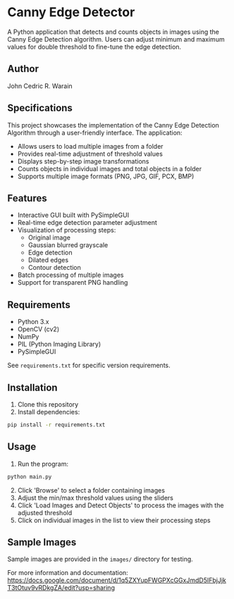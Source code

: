 # Canny Edge Detector

A Python application that detects and counts objects in images using the Canny Edge Detection algorithm. Users can adjust minimum and maximum values for double threshold to fine-tune the edge detection.

## Author
John Cedric R. Warain

## Specifications
This project showcases the implementation of the Canny Edge Detection Algorithm through a user-friendly interface. The application:
- Allows users to load multiple images from a folder
- Provides real-time adjustment of threshold values
- Displays step-by-step image transformations
- Counts objects in individual images and total objects in a folder
- Supports multiple image formats (PNG, JPG, GIF, PCX, BMP)

## Features
- Interactive GUI built with PySimpleGUI
- Real-time edge detection parameter adjustment
- Visualization of processing steps:
  - Original image
  - Gaussian blurred grayscale
  - Edge detection
  - Dilated edges
  - Contour detection
- Batch processing of multiple images
- Support for transparent PNG handling

## Requirements
- Python 3.x
- OpenCV (cv2)
- NumPy
- PIL (Python Imaging Library)
- PySimpleGUI

See `requirements.txt` for specific version requirements.

## Installation
1. Clone this repository
2. Install dependencies:
```bash
pip install -r requirements.txt
```

## Usage
1. Run the program:
```bash
python main.py
```
2. Click 'Browse' to select a folder containing images
3. Adjust the min/max threshold values using the sliders
4. Click 'Load Images and Detect Objects' to process the images with the adjusted threshold
5. Click on individual images in the list to view their processing steps

## Sample Images
Sample images are provided in the `images/` directory for testing.

For more information and documentation: https://docs.google.com/document/d/1q5ZXYupFWGPXcGGxJmdD5IFbjJjkT3tOtuv9vRDkgZA/edit?usp=sharing